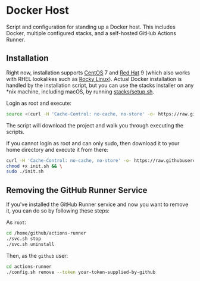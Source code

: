 # Docker Host

Script and configuration for standing up a Docker host. This includes Docker, multiple
configured stacks, and a self-hosted GitHub Actions Runner.

## Installation

Right now, installation supports [CentOS](https://www.centos.org) 7 and
[Red Hat](https://www.redhat.com) 9 (which also works with RHEL lookalikes such as
[Rocky Linux](https://rockylinux.org)). Actual Docker installation is handled by
the installation script, but you can use the stacks installer on any *nix machine,
including macOS, by running [stacks/setup.sh](./stacks/setup.sh).

Login as root and execute:

```sh
source <(curl -H 'Cache-Control: no-cache, no-store' -o- https://raw.githubusercontent.com/uicpharm/docker-host/main/init.sh)
```

The script will download the project and walk you through executing the scripts.

If you cannot login as root and can only sudo, then download it to your home directory and
execute it from there:

```sh
curl -H 'Cache-Control: no-cache, no-store' -o- https://raw.githubusercontent.com/uicpharm/docker-host/main/init.sh > init.sh && \
chmod +x init.sh && \
sudo ./init.sh
```

## Removing the GitHub Runner Service

If you've installed the GitHub Runner service and now you want to remove it, you can do so
by following these steps:

As `root`:

```sh
cd /home/github/actions-runner
./svc.sh stop
./svc.sh uninstall
```

Then, as the `github` user:

```sh
cd actions-runner
./config.sh remove --token your-token-supplied-by-github
```

